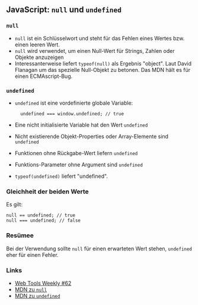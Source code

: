 ## JavaScript: ```null``` und ```undefined```

### ```null```

* ```null``` ist ein Schlüsselwort und steht für das Fehlen eines Wertes 
  bzw. einen leeren Wert.
* ```null``` wird verwendet, um einen Null-Wert für Strings, Zahlen oder 
  Objekte anzuzeigen
* Interessanterweise liefert ```typeof(null)``` als Ergebnis "object". Laut
  David Flanagan um das spezielle Null-Objekt zu betonen. Das MDN hält es
  für einen ECMAscript-Bug.

### ```undefined```

* ```undefined``` ist eine vordefinierte globale Variable:
    
        undefined === window.undefined; // true

* Eine nicht initialisierte Variable hat den Wert ```undefined```
* Nicht existierende Objekt-Properties oder Array-Elemente sind ```undefined```
* Funktionen ohne Rückgabe-Wert liefern ```undefined```
* Funktions-Parameter ohne Argument sind ```undefined```
* ```typeof(undefined)``` liefert "undefined".

### Gleichheit der beiden Werte

Es gilt:

    null == undefined; // true
    null === undefined; // false

### Resümee

Bei der Verwendung sollte ```null``` für einen erwarteten Wert stehen,
```undefined``` eher für einen Fehler.

### Links

* [Web Tools Weekly #62](http://webtoolsweekly.com/)
* [MDN zu ```null```](https://developer.mozilla.org/en-US/docs/Web/JavaScript/Reference/Global_Objects/null)
* [MDN zu ```undefined```](https://developer.mozilla.org/en-US/docs/Web/JavaScript/Reference/Global_Objects/undefined)
